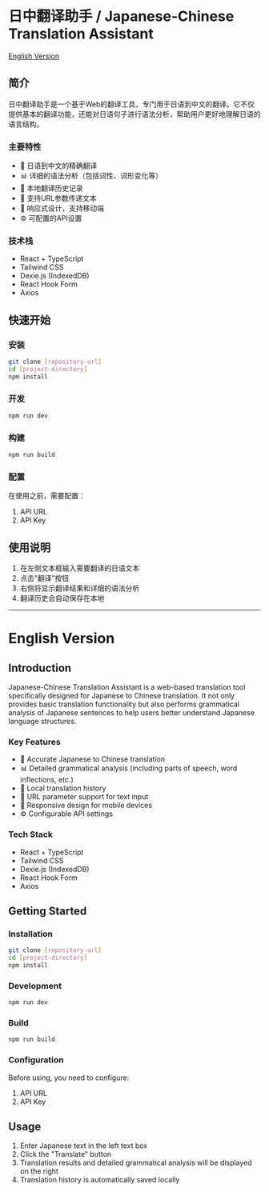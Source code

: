 # 日中翻译助手 / Japanese-Chinese Translation Assistant

[English Version](#english-version)

## 简介

日中翻译助手是一个基于Web的翻译工具，专门用于日语到中文的翻译。它不仅提供基本的翻译功能，还能对日语句子进行语法分析，帮助用户更好地理解日语的语言结构。

### 主要特性

- 🔄 日语到中文的精确翻译
- 📊 详细的语法分析（包括词性、词形变化等）
- 💾 本地翻译历史记录
- 🔗 支持URL参数传递文本
- 📱 响应式设计，支持移动端
- ⚙️ 可配置的API设置

### 技术栈

- React + TypeScript
- Tailwind CSS
- Dexie.js (IndexedDB)
- React Hook Form
- Axios

## 快速开始

### 安装

```bash
git clone [repository-url]
cd [project-directory]
npm install
```

### 开发

```bash
npm run dev
```

### 构建

```bash
npm run build
```

### 配置

在使用之前，需要配置：
1. API URL
2. API Key

## 使用说明

1. 在左侧文本框输入需要翻译的日语文本
2. 点击"翻译"按钮
3. 右侧将显示翻译结果和详细的语法分析
4. 翻译历史会自动保存在本地

---

# English Version

## Introduction

Japanese-Chinese Translation Assistant is a web-based translation tool specifically designed for Japanese to Chinese translation. It not only provides basic translation functionality but also performs grammatical analysis of Japanese sentences to help users better understand Japanese language structures.

### Key Features

- 🔄 Accurate Japanese to Chinese translation
- 📊 Detailed grammatical analysis (including parts of speech, word inflections, etc.)
- 💾 Local translation history
- 🔗 URL parameter support for text input
- 📱 Responsive design for mobile devices
- ⚙️ Configurable API settings

### Tech Stack

- React + TypeScript
- Tailwind CSS
- Dexie.js (IndexedDB)
- React Hook Form
- Axios

## Getting Started

### Installation

```bash
git clone [repository-url]
cd [project-directory]
npm install
```

### Development

```bash
npm run dev
```

### Build

```bash
npm run build
```

### Configuration

Before using, you need to configure:
1. API URL
2. API Key

## Usage

1. Enter Japanese text in the left text box
2. Click the "Translate" button
3. Translation results and detailed grammatical analysis will be displayed on the right
4. Translation history is automatically saved locally
```
